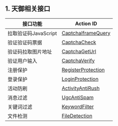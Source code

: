## 1. 天御相关接口

| 接口功能 | Action ID | 
|---------|---------|
| 拉取验证码JavaScript | [CaptchaIframeQuery](https://www.qcloud.com/doc/api/254/2897) | 
| 验证验证码票据 | [CaptchaCheck](https://www.qcloud.com/doc/api/254/2898) | 
| 验证码拉取图片地址 | [CaptchaGetUrl](https://www.qcloud.com/doc/api/254/2899) | 
| 验证用户输入 | [CaptchaVerify](https://www.qcloud.com/doc/api/254/2900) | 
| 注册保护 | [RegisterProtection](https://www.qcloud.com/doc/api/254/2905) | 
| 登录保护 | [LoginProtection](https://www.qcloud.com/doc/api/254/2906) | 
| 活动防刷 | [ActivityAntiRush](https://www.qcloud.com/doc/api/254/2908) | 
| 消息过滤 | [UgcAntiSpam](https://www.qcloud.com/doc/api/254/2910) | 
| 关键词过滤 | [KeywordFilter](https://www.qcloud.com/doc/api/254/2912) | 
| 文件检测 | [FileDetection](https://www.qcloud.com/doc/api/254/2914) | 




